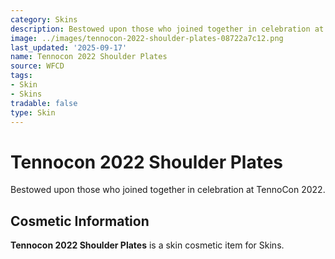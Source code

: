 ```yaml
---
category: Skins
description: Bestowed upon those who joined together in celebration at TennoCon 2022.
image: ../images/tennocon-2022-shoulder-plates-08722a7c12.png
last_updated: '2025-09-17'
name: Tennocon 2022 Shoulder Plates
source: WFCD
tags:
- Skin
- Skins
tradable: false
type: Skin
---
```


# Tennocon 2022 Shoulder Plates

Bestowed upon those who joined together in celebration at TennoCon 2022.

## Cosmetic Information

**Tennocon 2022 Shoulder Plates** is a skin cosmetic item for Skins.

